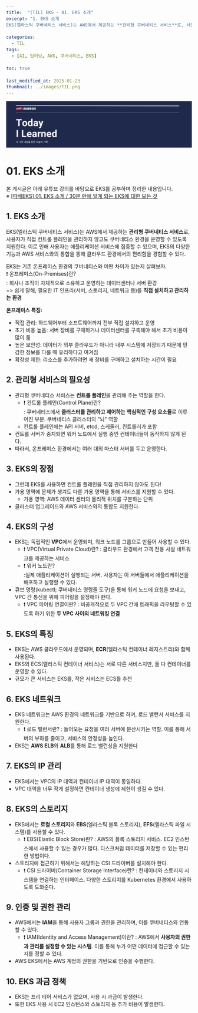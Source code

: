 ```yaml
---
title:  "(TIL) EKS - 01. EKS 소개"
excerpt: "1. EKS 소개
EKS(엘라스틱 쿠버네티스 서비스)는 AWS에서 제공하는 **관리형 쿠버네티스 서비스**로, 사용자가 직접 컨트롤 플레인을 관리하지 않고도 쿠버네티스 환경을 운영할 수 있도록 지원한다."

categories:
  - TIL
tags:
  - [AI, 딥러닝, AWS, 쿠버네티스, EKS]

toc: true

last_modified_at: 2025-01-23
thumbnail: ../images/TIL.png
---
```

![](/images/../images/TIL.png)

# 01. EKS 소개
본 게시글은 아래 유튜브 강의를 바탕으로 EKS를 공부하며 정리한 내용입니다.     
※ [[따배EKS] 01. EKS 소개 / 30분 만에 알게 되는 EKS에 대한 모든 것](https://www.youtube.com/watch?v=r44-FRjgf9M&t=42s)

## 1. EKS 소개
EKS(엘라스틱 쿠버네티스 서비스)는 AWS에서 제공하는 **관리형 쿠버네티스 서비스**로, 사용자가 직접 컨트롤 플레인을 관리하지 않고도 쿠버네티스 환경을 운영할 수 있도록 지원한다. 이로 인해 사용자는 애플리케이션 서비스에 집중할 수 있으며, EKS의 다양한 기능과 AWS 서비스와의 통합을 통해 클라우드 환경에서의 편리함을 경험할 수 있다. 

EKS는 기존 온프레미스 환경의 쿠버네티스와 어떤 차이가 있는지 살펴보자.      
❗ 온프레미스(On-Premises)란?       
: 회사나 조직이 자체적으로 소유하고 운영하는 데이터센터나 서버 환경         
=> 쉽게 말해, 필요한 IT 인프라(서버, 스토리지, 네트워크 등)를 **직접 설치하고 관리하는 환경**

**온프레미스 특징:**    
- 직접 관리: 하드웨어부터 소프트웨어까지 전부 직접 설치하고 운영
- 초기 비용 높음: 서버 장비를 구매하거나 데이터센터를 구축해야 해서 초기 비용이 많이 듦
- 높은 보안성: 데이터가 외부 클라우드가 아니라 내부 시스템에 저장되기 때문에 민감한 정보를 다룰 때 유리하다고 여겨짐
- 확장성 제한: 리소스를 추가하려면 새 장비를 구매하고 설치하는 시간이 필요

## 2. 관리형 서비스의 필요성
- 관리형 쿠버네티스 서비스는 **컨트롤 플레인**을 관리해 주는 역할을 한다.
    - ❗ 컨트롤 플레인(Control Plane)란?     
    : 쿠버네티스에서 **클러스터를 관리하고 제어하는 핵심적인 구성 요소들**로 이루어진 부분. 쿠버네티스 클러스터의 "뇌" 역할
    - 컨트롤 플레인에는 API 서버, etcd, 스케줄러, 컨트롤러가 포함
- 컨트롤 서버가 중지되면 워커 노드에서 실행 중인 컨테이너들이 동작하지 않게 된다.
- 따라서, 온프레미스 환경에서는 여러 대의 마스터 서버를 두고 운영한다.

## 3. EKS의 장점
- 그런데 EKS를 사용하면 컨트롤 플레인을 직접 관리하지 않아도 된다!
- 가용 영역에 문제가 생겨도 다른 가용 영역을 통해 서비스를 지원할 수 있다.
    - 가용 영역: AWS 데이터 센터의 물리적 위치를 구분하는 단위
- 클러스터 업그레이드와 AWS 서비스와의 통합도 지원한다. 

## 4. EKS의 구성
- EKS는 독립적인 **VPC**에서 운영되며, 워크 노드를 그룹으로 만들어 사용할 수 있다. 
    - ❗ VPC(Virtual Private Cloud)란?
    : 클라우드 환경에서 고객 전용 사설 네트워크를 제공하는 서비스
    - ❗ 워커 노드란?    
    :실제 애플리케이션이 실행되는 서버. 사용자는 이 서버들에서 애플리케이션을 배포하고 실행할 수 있다.
- 큐브 명령(kubectl; 쿠버네티스 명령줄 도구)을 통해 워커 노드에 요청을 보내고, VPC 간 통신을 위해 피어링을 설정해야 한다.
    - ❗ VPC 피어링 연결이란?
    : 비공개적으로 두 VPC 간에 트래픽을 라우팅할 수 있도록 하기 위한 **두 VPC 사이의 네트워킹 연결**

## 5. EKS의 특징
- EKS는 AWS 클라우드에서 운영되며, **ECR**(엘라스틱 컨테이너 레지스트리)와 함께 사용된다.
- EKS와 ECS(엘라스틱 컨테이너 서비스)는 서로 다른 서비스지만, 둘 다 컨테이너를 운영할 수 있다. 
- 규모가 큰 서비스는 EKS를, 작은 서비스는 ECS를 추천

## 6. EKS 네트워크
- EKS 네트워크는 AWS 환경의 네트워크를 기반으로 하며, 로드 밸런서 서비스를 지원한다. 
    - ❗ 로드 밸런서란?
    : 들어오는 요청을 여러 서버에 분산시키는 역할. 이를 통해 서버의 부하를 줄이고, 서비스의 안정성을 높인다.
- EKS는 **AWS ELB**와 **ALB**를 통해 로드 밸런싱을 지원한다

## 7. EKS의 IP 관리
- EKS에서는 VPC의 IP 대역과 컨테이너 IP 대역이 동일하다.
- VPC 대역을 너무 작게 설정하면 컨테이너 생성에 제한이 생길 수 있다.

## 8. EKS의 스토리지
- EKS에서는 **로컬 스토리지**와 **EBS**(엘라스틱 블록 스토리지), **EFS**(엘라스틱 파일 시스템)를 사용할 수 있다.
    - ❗ EBS(Elastic Block Store)란?
    : AWS의 블록 스토리지 서비스. EC2 인스턴스에서 사용할 수 있는 경우가 많다. 디스크처럼 데이터를 저장할 수 있는 편리한 방법이다.
- 스토리지에 접근하기 위해서는 해당하는 CSI 드라이버를 설치해야 한다.
    - ❗ CSI 드라이버(Container Storage Interface)란?
    : 컨테이너와 스토리지 시스템을 연결하는 인터페이스. 다양한 스토리지를 Kubernetes 환경에서 사용하도록 도와준다.

## 9. 인증 및 권한 관리
- AWS에서는 **IAM**을 통해 사용자 그룹과 권한을 관리하며, 이를 쿠버네티스와 연동할 수 있다. 
    - ❗ IAM(Identity and Access Management)이란?
    : AWS에서 **사용자의 권한과 관리를 설정할 수 있는 시스템**. 이를 통해 누가 어떤 데이터에 접근할 수 있는지를 정할 수 있다.
- AWS EKS에서는 AWS 계정의 권한을 기반으로 인증을 수행한다. 

## 10. EKS 과금 정책
- EKS는 프리 티어 서비스가 없으며, 사용 시 과금이 발생한다.
- 또한 EKS 사용 시 EC2 인스턴스와 스토리지 등 추가 비용이 발생한다.
